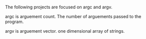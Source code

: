 The following projects are focused on argc and argv. 

argc is arguement count. The number of arguements passed to the program.

argv is arguement vector. one dimensional array of strings.
